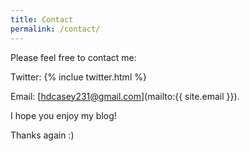 ```yaml
---
title: Contact
permalink: /contact/
---
```




Please feel free to contact me:


Twitter: {% inclue twitter.html %}

Email: [hdcasey231@gmail.com](mailto:{{ site.email }}).


I hope you enjoy my blog!

Thanks again :)
